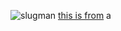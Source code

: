![slugman](https://cdn1.epicgames.com/ue/product/Featured/MONSTERGIANTSLUG_featured-894x488-5e53ace535f21aceb364f6ef3b8a2a18.png)
[this is from](https://www.unrealengine.com/marketplace/en-US/product/monster-giant-slug)
a